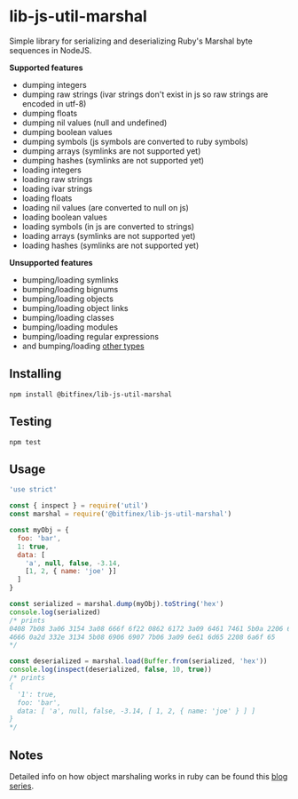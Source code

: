 # lib-js-util-marshal

Simple library for serializing and deserializing Ruby's Marshal byte sequences
in NodeJS.

**Supported features**
- dumping integers
- dumping raw strings (ivar strings don't exist in js so raw strings are encoded in utf-8)
- dumping floats
- dumping nil values (null and undefined)
- dumping boolean values
- dumping symbols (js symbols are converted to ruby symbols)
- dumping arrays (symlinks are not supported yet)
- dumping hashes (symlinks are not supported yet)
- loading integers
- loading raw strings
- loading ivar strings
- loading floats
- loading nil values (are converted to null on js)
- loading boolean values
- loading symbols (in js are converted to strings)
- loading arrays (symlinks are not supported yet)
- loading hashes (symlinks are not supported yet)

**Unsupported features**
- bumping/loading symlinks
- bumping/loading bignums
- bumping/loading objects
- bumping/loading object links
- bumping/loading classes
- bumping/loading modules
- bumping/loading regular expressions
- and bumping/loading [other types](https://github.com/ruby/ruby/blob/master/marshal.c#L71)

## Installing

```console
npm install @bitfinex/lib-js-util-marshal
```

## Testing

```console
npm test
```

## Usage

```javascript
'use strict'

const { inspect } = require('util')
const marshal = require('@bitfinex/lib-js-util-marshal')

const myObj = {
  foo: 'bar',
  1: true,
  data: [
    'a', null, false, -3.14,
    [1, 2, { name: 'joe' }]
  ]
}

const serialized = marshal.dump(myObj).toString('hex')
console.log(serialized)
/* prints
0408 7b08 3a06 3154 3a08 666f 6f22 0862 6172 3a09 6461 7461 5b0a 2206 6130 
4666 0a2d 332e 3134 5b08 6906 6907 7b06 3a09 6e61 6d65 2208 6a6f 65
*/

const deserialized = marshal.load(Buffer.from(serialized, 'hex'))
console.log(inspect(deserialized, false, 10, true))
/* prints
{
  '1': true,
  foo: 'bar',
  data: [ 'a', null, false, -3.14, [ 1, 2, { name: 'joe' } ] ]
}
*/

```

## Notes

Detailed info on how object marshaling works in ruby can be found this 
[blog series](http://jakegoulding.com/blog/2013/01/15/a-little-dip-into-rubys-marshal-format/).
